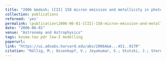 ```yaml
---
title: "2006 &mdash; [CII] 158 micron emission and metallicity in photon dominated regions"
collection: publications
refereed: 'yes'
permalink: \publication\2006-06-01-[CII]-158-micron-emission-and-metallicity-in-photon-dominated-regions
date: "2006-06-01"
venue: "Astronomy and Astrophysics"
tags: kosma-tau pdr low-Z modelling
paperurl:
link: "https://ui.adsabs.harvard.edu/abs/2006A&A...451..917R"
citation: "Röllig, M.; Ossenkopf, V.; Jeyakumar, S.; Stutzki, J.; Sternberg, A., Astronomy and Astrophysics, Volume 451, Issue 3, June I 2006, pp.917-924"
---
```

